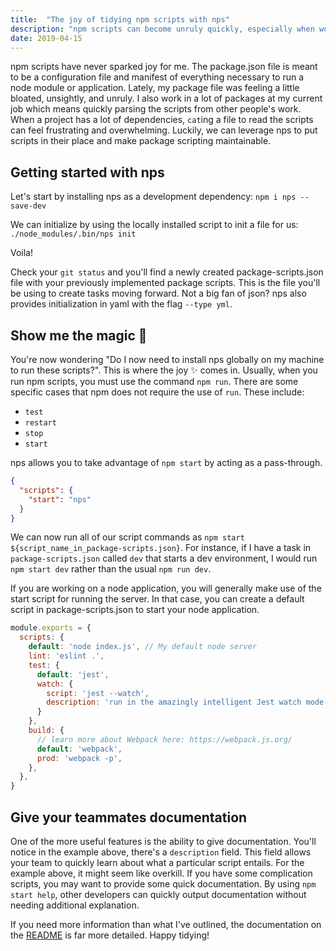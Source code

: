```yaml
---
title:  "The joy of tidying npm scripts with nps"
description: "npm scripts can become unruly quickly, especially when working with an evolving code base. Learn the joy of tidying with nps ✨"
date: 2019-04-15
---
```


npm scripts have never sparked joy for me. The package.json file is meant to be
a configuration file and manifest of everything necessary to run a node module
or application. Lately, my package file was feeling a little bloated, unsightly,
and unruly. I also work in a lot of packages at my current job which means
quickly parsing the scripts from other people's work. When a project has a lot
of dependencies, `cat`ing a file to read the scripts can feel frustrating and
overwhelming. Luckily, we can leverage nps to put scripts in their place and
make package scripting maintainable.


## Getting started with nps

Let's start by installing nps as a development dependency:
`npm i nps --save-dev`

We can initialize by using the locally installed script to init a file for us:
`./node_modules/.bin/nps init`

Voila!

Check your `git status` and you'll find a newly created package-scripts.json
file with your previously implemented package scripts. This is the file you'll
be using to create tasks moving forward. Not a big fan of json? nps also
provides initialization in yaml with the flag  `--type yml`.

## Show me the magic 🔮

You're now wondering "Do I now need to install nps globally on my machine to run
these scripts?". This is where the joy ✨ comes in.  Usually, when you run npm
scripts, you must use the command `npm run`. There are some specific cases that
npm does not require the use of `run`. These include:

* `test`
* `restart`
* `stop`
* `start`

nps allows you to take advantage of `npm start` by acting as a pass-through.

```json
{
  "scripts": {
    "start": "nps"
  }
}
```

We can now run all of our script commands as `npm start
${script_name_in_package-scripts.json}`.  For instance, if I have a task in
`package-scripts.json` called `dev` that starts a dev environment, I would run
`npm start dev` rather than the usual `npm run dev`.

If you are working on a node application, you will generally make use of the
start script for running the server. In that case, you can create a default
script in package-scripts.json to start your node application.

```javascript
module.exports = {
  scripts: {
    default: 'node index.js', // My default node server
    lint: 'eslint .',
    test: {
      default: 'jest',
      watch: {
        script: 'jest --watch',
        description: 'run in the amazingly intelligent Jest watch mode'
      }
    },
    build: {
      // learn more about Webpack here: https://webpack.js.org/
      default: 'webpack',
      prod: 'webpack -p',
    },
  },
}
```

## Give your teammates documentation

One of the more useful features is the ability to give documentation. You'll
notice in the example above, there's a `description` field. This field allows
your team to quickly learn about what a particular script entails. For the
example above, it might seem like overkill. If you have some complication
scripts, you may want to provide some quick documentation. By using `npm start
help`, other developers can quickly output documentation without needing
additional explanation.

If you need more information than what I've outlined, the documentation on the
[README](https://www.npmjs.com/package/nps) is far more detailed. Happy tidying!

